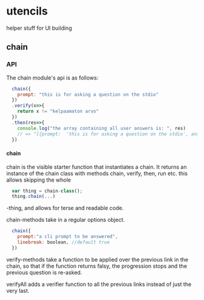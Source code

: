 # utencils

helper stuff for UI building

## chain

### API

The chain module's api is as follows:

```javascript
  chain({
    prompt: "this is for asking a question on the stdio"
  })
  .verify(x=>{
    return x != "kelpaamaton arvo"
  })
  .then(res=>{
    console.log("the array containing all user answers is: ", res)
    // => "[{prompt:  'this is for asking a question on the stdio', answer: 'kissa'}]"
  })
```

#### chain

chain is the visible starter function that instantiates a chain. It returns an instance of the chain class with methods chain, verify, then, run etc. this allows skipping the whole
```javascript
  var thing = chain-class();
  thing.chain(...)
```
-thing, and allows for terse and readable code.

chain-methods take in a regular options object.
```javascript
  chain({
    prompt:"a cli prompt to be answered",
    linebreak: boolean, //default true
  })
```

verify-methods take a function to be applied over the previous link in the chain, so that if the function returns falsy, the progression stops and the previous question is re-asked.

verifyAll adds a verifier function to all the previous links instead of just the very last.
